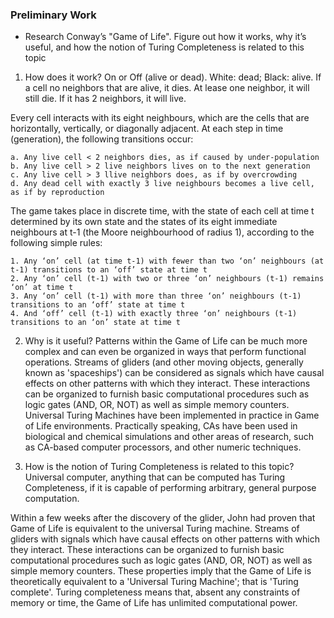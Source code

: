 ### Preliminary Work

* Research Conway’s "Game of Life". Figure out how it works, why it’s
  useful, and how the notion of Turing Completeness is related to this
  topic

1. How does it work? On or Off (alive or dead). White: dead; Black: alive. If a cell no neighbors that are alive, it dies. At lease one neighbor, it will still die. If it has 2 neighbors, it will live. 

Every cell interacts with its eight neighbours, which are the cells that are horizontally, vertically, or diagonally adjacent. At each step in time (generation), the following transitions occur: 

    a. Any live cell < 2 neighbors dies, as if caused by under-population
    b. Any live cell > 2 live neighbors lives on to the next generation
    c. Any live cell > 3 llive neighbors does, as if by overcrowding
    d. Any dead cell with exactly 3 live neighbours becomes a live cell, as if by reproduction

The game takes place in discrete time, with the state of each cell at time t determined by its own state and the states of its eight immediate neighbours at t-1 (the Moore neighbourhood of radius 1), according to the following simple rules:

    1. Any ‘on’ cell (at time t-1) with fewer than two ‘on’ neighbours (at t-1) transitions to an ‘off’ state at time t
    2. Any ‘on’ cell (t-1) with two or three ‘on’ neighbours (t-1) remains ‘on’ at time t
    3. Any ‘on’ cell (t-1) with more than three ‘on’ neighbours (t-1) transitions to an ‘off’ state at time t
    4. And ‘off’ cell (t-1) with exactly three ‘on’ neighbours (t-1) transitions to an ‘on’ state at time t

2. Why is it useful? Patterns within the Game of Life can be much more complex and can even be organized in ways that perform functional operations. Streams of gliders (and other moving objects, generally known as 'spaceships') can be considered as signals which have causal effects on other patterns with which they interact. These interactions can be organized to furnish basic computational procedures such as logic gates (AND, OR, NOT) as well as simple memory counters. Universal Turing Machines have been implemented in practice in Game of Life environments. Practically speaking, CAs have been used in biological and chemical simulations and other areas of research, such as CA-based computer processors, and other numeric techniques. 


3. How is the notion of Turing Completeness is related to this topic? Universal computer, anything that can be computed has Turing Completeness, if it is capable of performing arbitrary, general purpose computation. 

Within a few weeks after the discovery of the glider, John had proven that Game of Life is equivalent to the universal Turing machine. Streams of gliders with signals which have causal effects on other patterns with which they interact. These interactions can be organized to furnish basic computational procedures such as logic gates (AND, OR, NOT) as well as simple memory counters. These properties imply that the Game of Life is theoretically equivalent to a 'Universal Turing Machine'; that is 'Turing complete'. Turing completeness means that, absent any constraints of memory or time, the Game of Life has unlimited computational power. 



